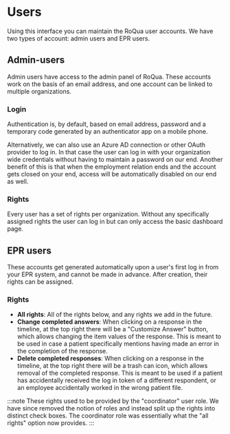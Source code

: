 # Users

Using this interface you can maintain the RoQua user accounts. We have two types of account: admin users and EPR users.

## Admin-users

Admin users have access to the admin panel of RoQua. These accounts work on the basis of an email address, and one account can be linked to multiple organizations.

### Login

Authentication is, by default, based on email address, password and a temporary code generated by an authenticator app on a mobile phone.

Alternatively, we can also use an Azure AD connection or other OAuth provider to log in. In that case the user can log in with your organization wide credentials without having to maintain a password on our end. Another benefit of this is that when the employment relation ends and the account gets closed on your end, access will be automatically disabled on our end as well.

### Rights

Every user has a set of rights per organization. Without any specifically assigned rights the user can log in but can only access the basic dashboard page.

## EPR users

These accounts get generated automatically upon a user's first log in from your EPR system, and cannot be made in advance. After creation, their rights can be assigned.

### Rights

* **All rights**: All of the rights below, and any rights we add in the future.
* **Change completed answers**: When clicking on a response in the timeline, at the top right there will be a "Customize Answer" button, which allows changing the item values of the response. This is meant to be used in case a patient specifically mentions having made an error in the completion of the response.
* **Delete completed responses**: When clicking on a response in the timeline, at the top right there will be a trash can icon, which allows removal of the completed response. This is meant to be used if a patient has accidentally received the log in token of a different respondent, or an employee accidentally worked in the wrong patient file.

:::note
These rights used to be provided by the "coordinator" user role. We have since removed the notion of roles and instead split up the rights into distinct check boxes. The coordinator role was essentially what the "all rights" option now provides.
:::
